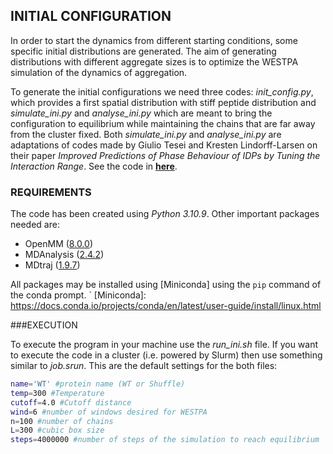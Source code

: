 ## INITIAL CONFIGURATION

In order to start the dynamics from different starting conditions, some specific initial distributions are generated. The aim of generating distributions with different aggregate sizes is to optimize the WESTPA simulation of the dynamics of aggregation. 

To generate the initial configurations we need three codes: _init\_config.py_, which provides a first spatial distribution with stiff peptide distribution and _simulate\_ini.py_ and _analyse\_ini.py_ which are meant to bring the configuration to equilibrium while maintaining the chains that are far away from the cluster fixed. Both _simulate\_ini.py_ and _analyse\_ini.py_ are adaptations of codes made by Giulio Tesei and Kresten Lindorff-Larsen on their paper _Improved Predictions of Phase Behaviour of IDPs by Tuning the Interaction Range_. See the code in **[here]**.



[here]: https://github.com/KULL-Centre/papers/tree/main/2022/CG-cutoffs-Tesei-et-al/MC/code


### REQUIREMENTS

The code has been created using _Python 3.10.9_. Other important packages needed are:

* OpenMM ([8.0.0])
* MDAnalysis ([2.4.2]) 
* MDtraj ([1.9.7])

[8.0.0]: http://docs.openmm.org/7.0.0/userguide/application.html
[2.4.2]: https://www.mdanalysis.org/pages/installation_quick_start/
[1.9.7]: https://www.mdtraj.org/1.9.7/installation.html

All packages may be installed using [Miniconda] using the `pip` command of the conda prompt.
`
[Miniconda]: https://docs.conda.io/projects/conda/en/latest/user-guide/install/linux.html

###EXECUTION

To execute the program in your machine use the _run\_ini.sh_ file. If you want to execute the code in a cluster (i.e. powered by Slurm) then use something similar to _job.srun_. This are the default settings for the both files:

```bash
name='WT' #protein name (WT or Shuffle)
temp=300 #Temperature
cutoff=4.0 #Cutoff distance
wind=6 #number of windows desired for WESTPA
n=100 #number of chains 
L=300 #cubic box size
steps=4000000 #number of steps of the simulation to reach equilibrium

```



